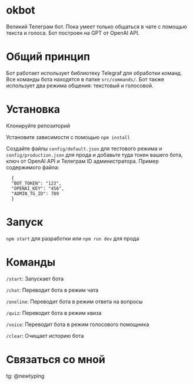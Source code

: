 # okbot

Великий Телеграм бот. Пока умеет только общаться в чате с помощью текста и голоса. Бот построен на GPT от OpenAI API.

# Общий принцип

Бот работает использует библиотеку Telegraf для обработки команд. Все команды бота находятся в папке `src/commands/`. Бот также использует два режима общения: текстовый и голосовой.

# Установка

Клонируйте репозиторий

Установите зависимости с помощью `npm install`

Создайте файлы `config/default.json` для тестового режима и `config/production.json` для прода и добавьте туда токен вашего бота, ключ от OpenAI API и Телеграм ID администратора. Пример содержимого файла:

```
  {
  "BOT_TOKEN": "123",
  "OPENAI_KEY": "456",
  "ADMIN_TG_ID": 789
  }
```

# Запуск

`npm start` для разработки или `npm run dev` для прода

# Команды

`/start`: Запускает бота

`/chat`: Переводит бота в режим чата

`/oneline`: Переводит бота в режим ответа на вопросы

`/quiz`: Переводит бота в режим квиза

`/voice`: Переводит бота в режим голосового помощника

`/clear`: Очищает историю бота

# Связаться со мной

tg: @newtyping
